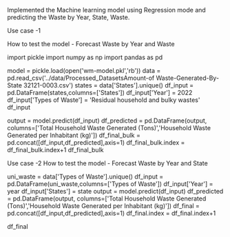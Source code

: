 
Implemented the Machine learning model using Regression mode and predicting the Waste by Year, State, Waste.

Use case -1 

How to test the model - Forecast Waste by Year and Waste

import pickle
import numpy as np
import pandas as pd

model = pickle.load(open('wm-model.pkl','rb'))
data = pd.read_csv('../data/Processed_DatasetsAmount-of Waste-Generated-By-State 32121-0003.csv')
states = data['States'].unique()
df_input = pd.DataFrame(states,columns=['States'])
df_input['Year'] = 2022
df_input['Types of Waste'] = 'Residual household and bulky wastes'
df_input

output = model.predict(df_input)
df_predicted = pd.DataFrame(output, columns=['Total Household Waste Generated (Tons)','Household Waste Generated per Inhabitant (kg)'])
df_final_bulk = pd.concat([df_input,df_predicted],axis=1)
df_final_bulk.index = df_final_bulk.index+1
df_final_bulk

Use case -2 
How to test the model - Forecast Waste by Year and State

uni_waste = data['Types of Waste'].unique()
df_input = pd.DataFrame(uni_waste,columns=['Types of Waste'])
df_input['Year'] = year
df_input['States'] = state
output = model.predict(df_input)
df_predicted = pd.DataFrame(output, columns=['Total Household Waste Generated (Tons)','Household Waste Generated per Inhabitant (kg)'])
df_final = pd.concat([df_input,df_predicted],axis=1)
df_final.index = df_final.index+1


df_final

